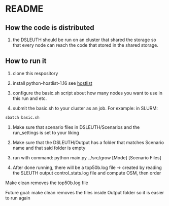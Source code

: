 # README

## How the code is distributed

1. the DSLEUTH should be run on an cluster that shared the storage so that every node can reach the code that stored in the shared storage.

## How to run it

1. clone this respository

1. install python-hostlist-1.16 see [hostlist](https://www.nsc.liu.se/~kent/python-hostlist/)

1. configure the basic.sh script about how many nodes you want to use in this run and etc.

1. submit the basic.sh to your cluster as an job. For example: in SLURM:
 ```bash
 sbatch basic.sh
 ```
1. Make sure that scenario files in DSLEUTH/Scenarios and the run_settings is set to your liking

1. Make sure that the DSLEUTH/Output has a folder that matches Scenario name and that said folder is empty

1. run with command: python main.py ../src/grow [Mode] [Scenario Files]

1. After done running, there will be a top50b.log file -> created by reading the SLEUTH output control_stats.log file and compute OSM, then order

Make clean removes the top50b.log file

Future goal: make clean removes the files inside Output folder so it is easier to run again
